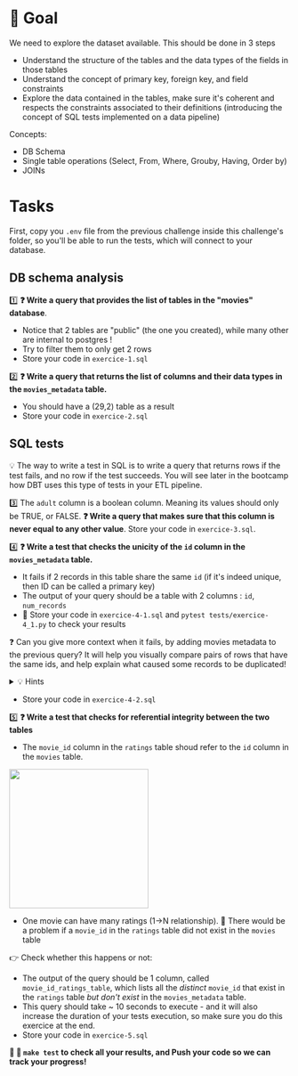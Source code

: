 # 🎯 Goal

We need to explore the dataset available. This should be done in 3 steps
  - Understand the structure of the tables and the data types of the fields in those tables
  - Understand the concept of primary key, foreign key, and field constraints
  - Explore the data contained in the tables, make sure it's coherent and respects the constraints associated to their definitions (introducing the concept of SQL tests implemented on a data pipeline)

Concepts:
- DB Schema
- Single table operations (Select, From, Where, Grouby, Having, Order by)
- JOINs

# Tasks

First, copy you `.env` file from the previous challenge inside this challenge's folder, so you'll be able to run the tests, which will connect to your database.

## DB schema analysis

1️⃣ **❓ Write a query that provides the list of tables in the "movies" database**.
- Notice that 2 tables are "public" (the one you created), while many other are internal to postgres !
- Try to filter them to only get 2 rows
- Store your code in `exercice-1.sql`

2️⃣ **❓ Write a query that returns the list of columns and their data types in the `movies_metadata` table.**
- You should have a (29,2) table as a result
- Store your code in `exercice-2.sql`

## SQL tests

💡 The way to write a test in SQL is to write a query that returns rows if the test fails, and no row if the test succeeds. You will see later in the bootcamp how DBT uses this type of tests in your ETL pipeline.

3️⃣ The `adult` column is a boolean column. Meaning its values should only be TRUE, or FALSE. **❓ Write a query that makes sure that this column is never equal to any other value**. Store your code in `exercice-3.sql`.


4️⃣ **❓ Write a test that checks the unicity of the `id` column in the `movies_metadata` table.**
- It fails if 2 records in this table share the same `id` (if it's indeed unique, then ID can be called a primary key)
- The output of your query should be a table with 2 columns : `id`, `num_records`
- 🧪 Store your code in `exercice-4-1.sql` and `pytest tests/exercice-4_1.py` to check your results

❓ Can you give more context when it fails, by adding movies metadata to the previous query? It will help you visually compare pairs of rows that have the same ids, and help explain what caused some records to be duplicated!
<details>
  <summary markdown='span'>💡 Hints</summary>

💡 Re-use your previously computed table, and join it with the movies_metadata!
You'll see that one column duplication of the ID seems to regularly be coming from a difference in "popularity"
</details>

- Store your code in `exercice-4-2.sql`

5️⃣ **❓ Write a test that checks for referential integrity between the two tables**

- The `movie_id` column in the `ratings` table shoud refer to the `id` column in the `movies` table.

<img src="https://wagon-public-datasets.s3.amazonaws.com/data-engineering/movie_db_schema.png" width=250>

- One movie can have many ratings (1->N relationship). 🤔 There would be a problem if a `movie_id` in the `ratings` table did not exist in the `movies` table

👉 Check whether this happens or not:
- The output of the query should be 1 column, called `movie_id_ratings_table`, which lists all the *distinct* `movie_id` that exist in the `ratings` table *but don't exist* in the `movies_metadata` table.
- This query should take ~ 10 seconds to execute - and it will also increase the duration of your tests execution, so make sure you do this exercice at the end.
- Store your code in `exercice-5.sql`


**🏁 🧪 `make test` to check all your results, and Push your code so we can track your progress!**
